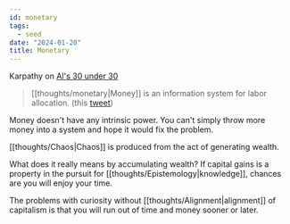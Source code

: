 ```yaml
---
id: monetary
tags:
  - seed
date: "2024-01-20"
title: Monetary
---
```


Karpathy on [AI's 30 under 30](https://twitter.com/karpathy/status/1748816969858720232)

> [[thoughts/monetary|Money]] is an information system for labor allocation. (this [tweet](https://x.com/elonmusk/status/1349977642708168704?s=20))

Money doesn't have any intrinsic power. You can't simply throw more money into a system and hope it would fix the problem.

[[thoughts/Chaos|Chaos]] is produced from the act of generating wealth.

What does it really means by accumulating wealth? If capital gains is a property in the pursuit for [[thoughts/Epistemology|knowledge]], chances are you will enjoy your time.

The problems with curiosity without [[thoughts/Alignment|alignment]] of capitalism is that you will run out of time and money sooner or later.
